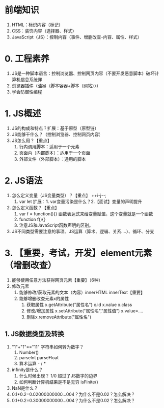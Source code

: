 # 前端知识
1. HTML：标识内容（标记）
2. CSS：装饰内容（选择器、样式）
3. JavaScript（JS）：控制内容（事件、增删改查-内容、属性、样式）
# 0. 工程素养
1. JS是一种脚本语言：控制浏览器、控制网页内容（不要开发恶意脚本）破坏计算机信息系统罪
2. 浏览器插件（油猴（脚本容器+脚本（网站）））
3. 学会防御性编程
# 1. JS概述
1. JS的构成和特点？扩展：基于原型（原型链）
2. JS能够干什么？（控制浏览器、控制网页内容）
3. JS怎么用？【重点】
	1. 行内调用脚本：适用于一个元素
	2. 页面内（内部脚本）：适用于一个页面
	3. 外部文件（外部脚本）：通用的脚本
# 2. JS语法
1. 怎么定义变量（JS变量类型）？【重点】  ++i-j--;
	1. var let 扩展：1. var变量污染是什么？2.【面试】变量的声明提升
2. 怎么定义函数？【重点】
	1. var f = function(){}   函数表达式来给变量赋值，这个变量就是一个函数
	2. function f(){}
	3. 注意JS和JavaScript函数声明的区别。
3. JS不同类型需要注意的事项、JS运算（算术、逻辑、关系....）、循环、分支

# 3. 【重要，考试，开发】element元素（增删改查）
1. 能够使用任意方法获得网页元素【重要】（6种）
2. 修改元素
	1. 能够修改/获取元素的文本（内容）innerHTML   innerText【重要】
	2. 能够增删改查元素x的属性
		1. 获取属性 x.getAttribute("属性名") x.id  x.value x.class
		2. 修改/增加属性 x.setAttribute("属性名","属性值") x.value=....
		3. 删除x.removeAttribute("属性名")
## 1. JS数据类型及转换
1. "1"+"1"=="11" 字符串如何转为数字？
	1. Number()
	2. parseInt parseFloat
	3. 算术运算 - / *
2. infinity是什么？
	1. 什么时候出现？ 1/0 超过了JS数字的边界
	2. 如何判断计算机结果是不是无穷 isFinite()
3. NaN是什么？
4. 0.1*0.2=0.02000000000...004？为什么不是0.02？怎么解决？
5. 0.1+0.2=0.30000000000...004？为什么不是0.02？怎么解决？

	